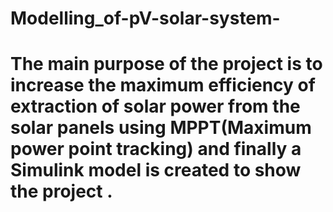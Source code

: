 # Modelling_of-pV-solar-system-
# The main purpose of the project is to increase the maximum efficiency of extraction of solar power from the solar panels using MPPT(Maximum power point tracking) and finally a Simulink model is created to show the project .

